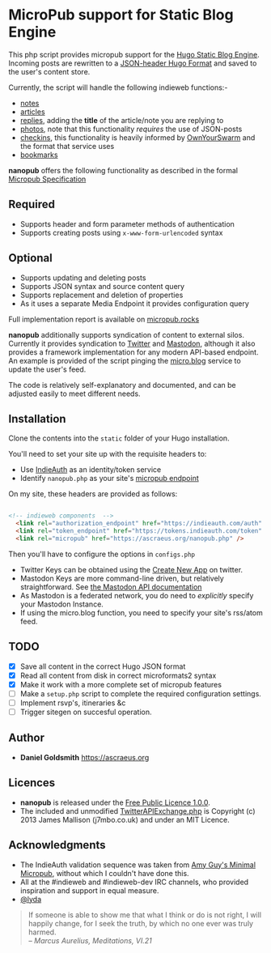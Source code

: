 MicroPub support for Static Blog Engine
=======================================

This php script provides micropub support for the [Hugo Static Blog Engine](https://gohugo.io). Incoming posts are rewritten to a [JSON-header Hugo Format](http://gohugo.io/content/front-matter/) and saved to the user's content store.

Currently, the script will handle the following indieweb functions:-

- [notes](https://indieweb.org/note)
- [articles](https://indieweb.org/article)
- [replies](https://indieweb.org/reply), adding the **title** of the article/note you are replying to
- [photos](https://indieweb.org/note), note that this functionality _requires_ the use of JSON-posts 
- [checkins](https://indieweb.org/checkin), this functionality is heavily informed by [OwnYourSwarm](https://ownyourswarm.p3k.io/) and the format that service uses
- [bookmarks](https://indieweb.org/bookmark)

**nanopub** offers the following functionality as described in the formal [Micropub Specification](https://www.w3.org/TR/micropub/)

Required
--------
- Supports header and form parameter methods of authentication
- Supports creating posts using `x-www-form-urlencoded` syntax

Optional
--------
- Supports updating and deleting posts
- Supports JSON syntax and source content query
- Supports replacement and deletion of properties
- As it uses a separate Media Endpoint it provides configuration query

Full implementation report is available on [micropub.rocks](https://micropub.rocks/)

**nanopub** additionally supports syndication of content to external silos. Currently it provides syndication to [Twitter](https://twitter.com) and [Mastodon](https://mastodon.social), although it also provides a framework implementation for any modern API-based endpoint. An example is provided of the script pinging the [micro.blog](https://micro.blog) service to update the user's feed.

The code is relatively self-explanatory and documented, and can be adjusted easily to meet different needs.

Installation
------------

Clone the contents into the `static` folder of your Hugo installation.

You'll need to set your site up with the requisite headers to:

- Use [IndieAuth](https://indieauth.com/setup) as an identity/token service
- Identify `nanopub.php` as your site's [micropub endpoint](https://indieweb.org/Micropub#How_to_implement)

On my site, these headers are provided as follows:

```html

<!-- indieweb components  -->
  <link rel="authorization_endpoint" href="https://indieauth.com/auth" />
  <link rel="token_endpoint" href="https://tokens.indieauth.com/token" />
  <link rel="micropub" href="https://ascraeus.org/nanopub.php" />

```

Then you'll have to configure the options in `configs.php`

- Twitter Keys can be obtained using the [Create New App](https://apps.twitter.com/app/new) on twitter.
- Mastodon Keys are more command-line driven, but relatively straightforward. See [the Mastodon API documentation](https://github.com/tootsuite/documentation/blob/master/Using-the-API/Testing-with-cURL.md)
- As Mastodon is a federated network, you do need to _explicitly_ specify your Mastodon Instance.
- If using the micro.blog function, you need to specify your site's rss/atom feed.

TODO
----
* [X] Save all content in the correct Hugo JSON format
* [X] Read all content from disk in correct microformats2 syntax
* [X] Make it work with a more complete set of micropub features
* [ ] Make a `setup.php` script to complete the required configuration settings.
* [ ] Implement rsvp's, itineraries &c
* [ ] Trigger sitegen on succesful operation.

Author
---
* **Daniel Goldsmith** <https://ascraeus.org>

Licences
--------
- **nanopub** is released under the [Free Public Licence 1.0.0](https://opensource.org/licenses/FPL-1.0.0). 
- The included and unmodified [TwitterAPIExchange.php](https://github.com/J7mbo/twitter-api-php) is Copyright (c) 2013 James Mallison (j7mbo.co.uk) and under an MIT Licence.

Acknowledgments
---------------
* The IndieAuth validation sequence was taken from [Amy Guy's Minimal Micropub](https://rhiaro.co.uk/2015/04/minimum-viable-micropub), without which I couldn't have done this.
* All at the #indieweb and #indieweb-dev IRC channels, who provided inspiration and support in equal measure.
* [@lyda](https://phrye.com)


>If someone is able to show me that what I think or do is not right, I will happily change, for I seek the truth, by which no one ever was truly harmed.  
_– Marcus Aurelius, Meditations, VI.21_
 